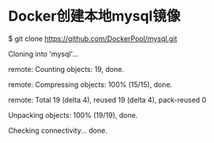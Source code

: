 # Docker创建本地mysql镜像



$ git clone https://github.com/DockerPool/mysql.git

Cloning into 'mysql'...

remote: Counting objects: 19, done.

remote: Compressing objects: 100% \(15/15\), done.

remote: Total 19 \(delta 4\), reused 19 \(delta 4\), pack-reused 0

Unpacking objects: 100% \(19/19\), done.

Checking connectivity... done.

